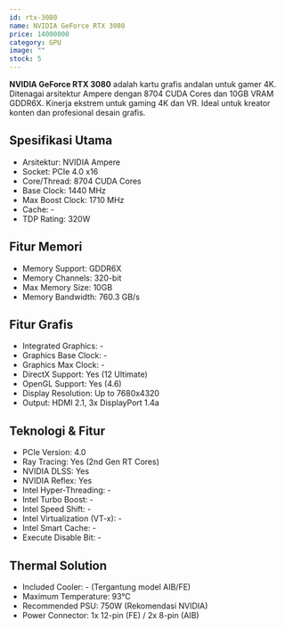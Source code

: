```yaml
---
id: rtx-3080
name: NVIDIA GeForce RTX 3080
price: 14000000
category: GPU
image: ""
stock: 5
---
```


**NVIDIA GeForce RTX 3080** adalah kartu grafis andalan untuk gamer 4K. Ditenagai arsitektur Ampere dengan 8704 CUDA Cores dan 10GB VRAM GDDR6X. Kinerja ekstrem untuk gaming 4K dan VR. Ideal untuk kreator konten dan profesional desain grafis.

## Spesifikasi Utama

- Arsitektur: NVIDIA Ampere
- Socket: PCIe 4.0 x16
- Core/Thread: 8704 CUDA Cores
- Base Clock: 1440 MHz
- Max Boost Clock: 1710 MHz
- Cache: -
- TDP Rating: 320W

## Fitur Memori

- Memory Support: GDDR6X
- Memory Channels: 320-bit
- Max Memory Size: 10GB
- Memory Bandwidth: 760.3 GB/s

## Fitur Grafis

- Integrated Graphics: -
- Graphics Base Clock: -
- Graphics Max Clock: -
- DirectX Support: Yes (12 Ultimate)
- OpenGL Support: Yes (4.6)
- Display Resolution: Up to 7680x4320
- Output: HDMI 2.1, 3x DisplayPort 1.4a

## Teknologi & Fitur

- PCIe Version: 4.0
- Ray Tracing: Yes (2nd Gen RT Cores)
- NVIDIA DLSS: Yes
- NVIDIA Reflex: Yes
- Intel Hyper-Threading: -
- Intel Turbo Boost: -
- Intel Speed Shift: -
- Intel Virtualization (VT-x): -
- Intel Smart Cache: -
- Execute Disable Bit: -

## Thermal Solution

- Included Cooler: - (Tergantung model AIB/FE)
- Maximum Temperature: 93°C
- Recommended PSU: 750W (Rekomendasi NVIDIA)
- Power Connector: 1x 12-pin (FE) / 2x 8-pin (AIB)

